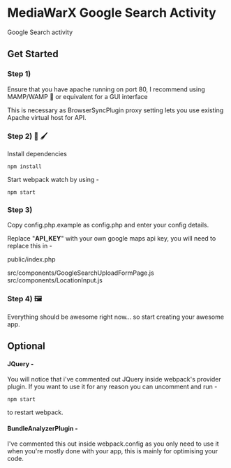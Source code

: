 # MediaWarX Google Search Activity
Google Search activity


## Get Started 

### Step 1)

Ensure that you have apache running on port 80, I recommend using MAMP/WAMP 🐘 or equivalent for a GUI interface

This is necessary as BrowserSyncPlugin proxy setting lets you use existing Apache virtual host for API.

### Step 2) 🎨 🖌️

Install dependencies 

```
npm install
```
Start webpack watch by using -

```
npm start
```
### Step 3)

Copy config.php.example as config.php and enter your config details.



Replace "**API_KEY**" with your own google maps api key, you will need to replace this in -

public/index.php

src/components/GoogleSearchUploadFormPage.js
src/components/LocationInput.js


### Step 4) 🖼️

Everything should be awesome right now... so start creating your awesome app. 


## Optional

#### JQuery -

You will notice that i've commented out JQuery inside webpack's provider plugin. If you want to use it for any reason you can uncomment and run -
```
npm start
```
to restart webpack. 

#### BundleAnalyzerPlugin -

I've commented this out inside webpack.config as you only need to use it when you're mostly done with your app, this is mainly for optimising your code. 
